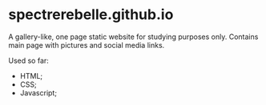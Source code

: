 # spectrerebelle.github.io

A gallery-like, one page static website for studying purposes only. Contains main page with pictures and social media links.

Used so far:
- HTML;
- CSS;
- Javascript;

